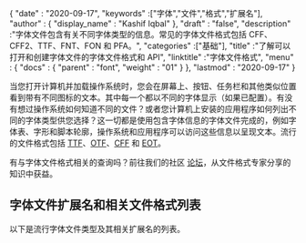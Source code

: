 {
  "date" : "2020-09-17",
  "keywords" :["字体","文件","格式","扩展名"],
  "author" : {
    "display_name" : "Kashif Iqbal"
},
  "draft" : "false",
  "description" :"字体文件包含有关不同字体类型的信息。常见的字体文件格式包括 CFF、CFF2、TTF、FNT、FON 和 PFA。",
  "categories" :["基础"],
  "title" :"了解可以打开和创建字体文件的字体文件格式和 API",
  "linktitle" :"字体文件格式",
  "menu" : {
    "docs" : {
      "parent" : "font",
      "weight" : "01"
}
},
  "lastmod" : "2020-09-17"
}

当您打开计算机并加载操作系统时，您会在屏幕上、按钮、任务栏和其他类似位置看到带有不同图标的文本。其中每一个都以不同的字体显示（如果已配置）。有没有想过操作系统如何知道不同的文件？或者您计算机上安装的应用程序如何列出不同的字体类型供您选择？这一切都是使用包含字体信息的字体文件完成的，例如字体表、字形和脚本轮廓，操作系统和应用程序可以访问这些信息以呈现文本。流行的文件格式包括 [TTF](/zh/font/ttf/)、[OTF](/zh/font/otf/)、[CFF](/zh/font/cff/) 和 [EOT](/zh/font/eot/)。

有与字体文件格式相关的查询吗？前往我们的社区 [论坛](https://forum.fileformat.com/c/font/28)，从文件格式专家分享的知识中获益。

## 字体文件扩展名和相关文件格式列表

以下是流行字体文件类型及其相关扩展名的列表。

